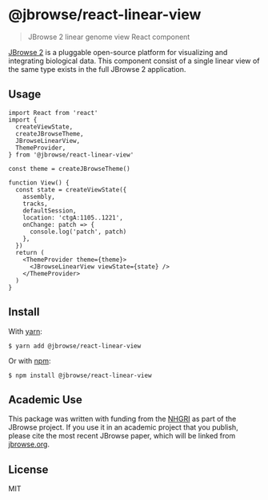 # @jbrowse/react-linear-view

> JBrowse 2 linear genome view React component

[JBrowse 2](https://jbrowse.org/jb2/) is a pluggable open-source platform for
visualizing and integrating biological data. This component consist of a single
linear view of the same type exists in the full JBrowse 2 application.

## Usage

```tsx
import React from 'react'
import {
  createViewState,
  createJBrowseTheme,
  JBrowseLinearView,
  ThemeProvider,
} from '@jbrowse/react-linear-view'

const theme = createJBrowseTheme()

function View() {
  const state = createViewState({
    assembly,
    tracks,
    defaultSession,
    location: 'ctgA:1105..1221',
    onChange: patch => {
      console.log('patch', patch)
    },
  })
  return (
    <ThemeProvider theme={theme}>
      <JBrowseLinearView viewState={state} />
    </ThemeProvider>
  )
}
```

## Install

With [yarn](https://yarnpkg.com/):

```
$ yarn add @jbrowse/react-linear-view
```

Or with [npm](https://npmjs.org/):

```
$ npm install @jbrowse/react-linear-view
```

## Academic Use

This package was written with funding from the [NHGRI](https://genome.gov/) as
part of the JBrowse project. If you use it in an academic project that you
publish, please cite the most recent JBrowse paper, which will be linked from
[jbrowse.org](https://jbrowse.org/).

## License

MIT
